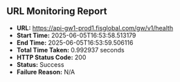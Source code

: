 ## URL Monitoring Report

- **URL:** https://api-gw1-prod1.fisglobal.com/gw/v1/health
- **Start Time:** 2025-06-05T16:53:58.513179
- **End Time:** 2025-06-05T16:53:59.506116
- **Total Time Taken:** 0.992937 seconds
- **HTTP Status Code:** 200
- **Status:** Success
- **Failure Reason:** N/A
